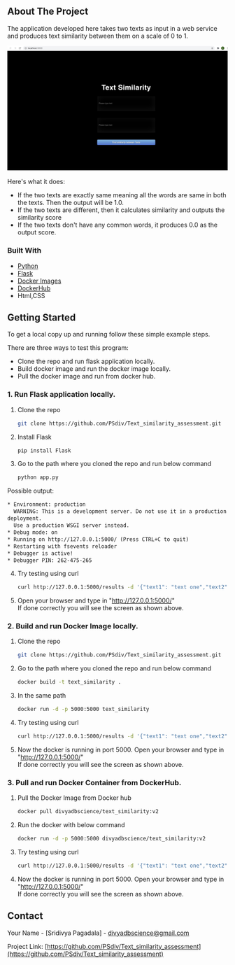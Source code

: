 ## About The Project



The application developed here takes two texts as input in a web service and produces text similarity between them on a scale of 0 to 1. 

![alt text](https://github.com/PSdiv/Text_similarity_assessment/blob/main/WebApp_text_similarity.jpg)

Here's what it does:
* If the two texts are exactly same meaning all the words are same in both the texts. Then the output will be 1.0.
* If the two texts are different, then it calculates similarity and outputs the similarity score
* If the two texts don't have any common words, it produces 0.0 as the output score.


### Built With

* [Python](https://www.python.org/)
* [Flask](https://flask.palletsprojects.com/en/1.1.x/)
* [Docker Images](https://www.docker.com/)
* [DockerHub](https://www.docker.com/)
* Html,CSS



<!-- GETTING STARTED -->
## Getting Started

To get a local copy up and running follow these simple example steps.

There are three ways to test this program:
* Clone the repo and run flask application locally.
* Build docker image and run the docker image locally.
* Pull the docker image and run from docker hub.



### 1. Run Flask application locally.

1. Clone the repo
   ```sh
   git clone https://github.com/PSdiv/Text_similarity_assessment.git
   ```
2. Install Flask
   ```sh
   pip install Flask
   ```
3. Go to the path where you cloned the repo and run below command
   ```sh
   python app.py
   ```
  Possible output: 
 ``` * Serving Flask app "app" (lazy loading)
 * Environment: production
   WARNING: This is a development server. Do not use it in a production deployment.
   Use a production WSGI server instead.
 * Debug mode: on
 * Running on http://127.0.0.1:5000/ (Press CTRL+C to quit)
 * Restarting with fsevents reloader
 * Debugger is active!
 * Debugger PIN: 262-475-265 
 ```
4. Try testing using curl 
   ```sh
   curl http://127.0.0.1:5000/results -d '{"text1": "text one","text2":"text two"}' -H 'Content-Type: application/json'
   ```
5. Open your browser and type in "http://127.0.0.1:5000/" \
   If done correctly you will see the screen as shown above.

   
### 2. Build and run Docker Image locally.

1. Clone the repo
   ```sh
   git clone https://github.com/PSdiv/Text_similarity_assessment.git
   ```
2. Go to the path where you cloned the repo and run below command
   ```sh
   docker build -t text_similarity .
   ```
3. In the same path
   ```sh
   docker run -d -p 5000:5000 text_similarity
   ```
4. Try testing using curl 
   ```sh
   curl http://127.0.0.1:5000/results -d '{"text1": "text one","text2":"text two"}' -H 'Content-Type: application/json'
   ```
5. Now the docker is running in port 5000. Open your browser and type in "http://127.0.0.1:5000/" \
   If done correctly you will see the screen as shown above.
   
   
### 3. Pull and run Docker Container from DockerHub.

1. Pull the Docker Image from Docker hub
   ```sh
   docker pull divyadbscience/text_similarity:v2
   ```
2. Run the docker with below command
   ```sh
   docker run -d -p 5000:5000 divyadbscience/text_similarity:v2
   ```
3. Try testing using curl 
   ```sh
   curl http://127.0.0.1:5000/results -d '{"text1": "text one","text2":"text two"}' -H 'Content-Type: application/json'
   ```
4. Now the docker is running in port 5000. Open your browser and type in "http://127.0.0.1:5000/" \
   If done correctly you will see the screen as shown above.


<!-- CONTACT -->
## Contact

Your Name - [Sridivya Pagadala] - divyadbscience@gmail.com

Project Link: [https://github.com/PSdiv/Text_similarity_assessment](https://github.com/PSdiv/Text_similarity_assessment)

